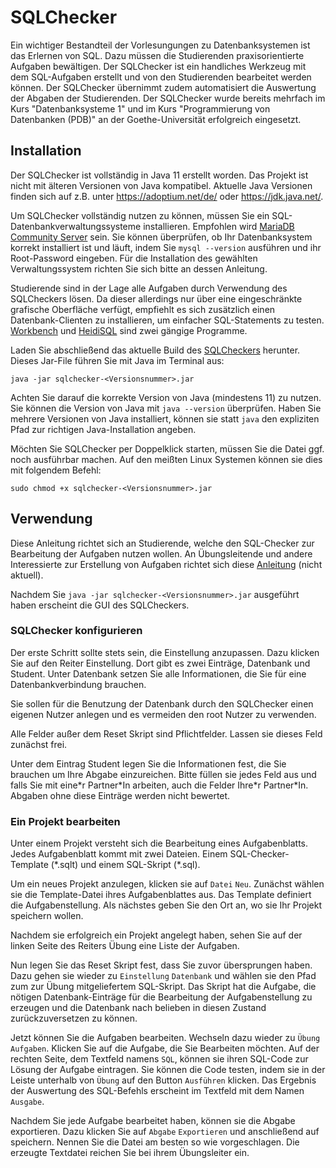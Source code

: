 # SQLChecker
Ein wichtiger Bestandteil der Vorlesungungen zu Datenbanksystemen ist das Erlernen von SQL. Dazu müssen die Studierenden praxisorientierte Aufgaben bewältigen. Der SQLChecker ist ein handliches Werkzeug mit dem SQL-Aufgaben erstellt und von den Studierenden bearbeitet werden können. Der SQLChecker übernimmt zudem automatisiert die Auswertung der Abgaben der Studierenden. 
Der SQLChecker wurde bereits mehrfach im Kurs "Datenbanksysteme 1" und im Kurs "Programmierung von Datenbanken (PDB)" an der Goethe-Universität erfolgreich eingesetzt.  

## Installation
Der SQLChecker ist vollständig in Java 11 erstellt worden. Das Projekt ist nicht mit älteren Versionen von Java kompatibel. Aktuelle Java Versionen finden sich auf z.B. unter https://adoptium.net/de/ oder https://jdk.java.net/.
  
 Um SQLChecker vollständig nutzen zu können, müssen Sie ein SQL-Datenbankverwaltungssysteme installieren. Empfohlen wird [MariaDB Community Server](https://mariadb.com/downloads/) sein. Sie können überprüfen, ob Ihr Datenbanksystem korrekt installiert ist und läuft, indem Sie 
 `mysql --version` ausführen und ihr Root-Password eingeben. Für die Installation des gewählten Verwaltungssystem richten Sie sich bitte an dessen Anleitung.
 
 Studierende sind in der Lage alle Aufgaben durch Verwendung des SQLCheckers lösen. Da dieser allerdings nur über eine eingeschränkte grafische Oberfläche verfügt, empfiehlt es sich zusätzlich einen Datenbank-Clienten zu installieren, um einfacher SQL-Statements zu testen. [Workbench](https://www.mysql.com/de/products/workbench/) und [HeidiSQL](https://www.heidisql.com/) sind zwei gängige Programme.
 
 Laden Sie abschließend das aktuelle Build des [SQLCheckers](https://github.com/ptrckbnck/SQLChecker/releases) herunter. Dieses Jar-File führen Sie mit Java im Terminal aus:
 
 `java -jar sqlchecker-<Versionsnummer>.jar`
 
 Achten Sie darauf die korrekte Version von Java (mindestens 11) zu nutzen. Sie können die Version von Java mit `java --version` überprüfen. Haben Sie mehrere Versionen von Java installiert, können sie statt `java` den expliziten Pfad zur richtigen Java-Installation angeben.
 
 
  Möchten Sie SQLChecker per Doppelklick starten, müssen Sie die Datei ggf. noch ausführbar machen.  Auf den meißten Linux Systemen können sie dies mit folgendem Befehl:
  
  `sudo chmod +x sqlchecker-<Versionsnummer>.jar`
 
## Verwendung
Diese Anleitung richtet sich an Studierende, welche den SQL-Checker zur Bearbeitung der Aufgaben nutzen wollen. An Übungsleitende und andere Interessierte zur Erstellung von Aufgaben richtet sich diese [Anleitung](README-ADMIN.md) (nicht aktuell). 

 Nachdem Sie `java -jar sqlchecker-<Versionsnummer>.jar` ausgeführt haben erscheint die GUI des SQLCheckers.
  
 ### SQLChecker konfigurieren
 Der erste Schritt sollte stets sein, die Einstellung anzupassen. Dazu klicken Sie auf den Reiter Einstellung. Dort gibt es zwei Einträge, Datenbank und Student. Unter Datenbank setzen Sie alle Informationen, die Sie für eine Datenbankverbindung brauchen.
  
 Sie sollen für die Benutzung der Datenbank durch den SQLChecker einen eigenen Nutzer anlegen und es vermeiden den root Nutzer zu verwenden. 
   
 Alle Felder außer dem Reset Skript sind Pflichtfelder. Lassen sie dieses Feld zunächst frei.
  
 Unter dem Eintrag Student legen Sie die Informationen fest, die Sie brauchen um Ihre Abgabe einzureichen. Bitte füllen sie jedes Feld aus und falls Sie mit eine\*r Partner\*In arbeiten, auch die Felder Ihre\*r Partner\*In. Abgaben ohne diese Einträge werden nicht bewertet.

### Ein Projekt bearbeiten
Unter einem Projekt versteht sich die Bearbeitung eines Aufgabenblatts. Jedes Aufgabenblatt kommt mit zwei Dateien. Einem SQL-Checker-Template (\*.sqlt) und einem SQL-Skript (\*.sql).

Um ein neues Projekt anzulegen, klicken sie auf `Datei` `Neu`. Zunächst wählen sie die Template-Datei ihres Aufgabenblattes aus. Das Template definiert die Aufgabenstellung. Als nächstes geben Sie den Ort an, wo sie Ihr Projekt speichern wollen.

Nachdem sie erfolgreich ein Projekt angelegt haben, sehen Sie auf der linken Seite des Reiters Übung eine Liste der Aufgaben.

Nun legen Sie das Reset Skript fest, dass Sie zuvor übersprungen haben. Dazu gehen sie wieder zu `Einstellung` `Datenbank` und wählen sie den Pfad zum zur Übung mitgeliefertem SQL-Skript. Das Skript hat die Aufgabe, die nötigen Datenbank-Einträge für die Bearbeitung der Aufgabenstellung zu erzeugen und die Datenbank nach belieben in diesen Zustand zurückzuversetzen zu können.

Jetzt können Sie die Aufgaben bearbeiten. Wechseln dazu wieder zu `Übung` `Aufgaben`. Klicken Sie auf die Aufgabe, die Sie Bearbeiten möchten. Auf der rechten Seite, dem Textfeld namens `SQL`, können sie ihren SQL-Code zur Lösung der Aufgabe eintragen. Sie können die Code testen, indem sie in der Leiste unterhalb von `Übung` auf den Button `Ausführen` klicken. Das Ergebnis der Auswertung des SQL-Befehls erscheint im Textfeld mit dem Namen `Ausgabe`.

Nachdem Sie jede Aufgabe bearbeitet haben, können sie die Abgabe exportieren. Dazu klicken Sie auf `Abgabe` `Exportieren` und anschließend auf speichern. Nennen Sie die Datei am besten so wie vorgeschlagen. Die erzeugte Textdatei reichen Sie bei ihrem Übungsleiter ein. 

 


